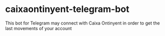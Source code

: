 # caixaontinyent-telegram-bot
This bot for Telegram may connect with Caixa Ontinyent in order to get the last movements of your account
